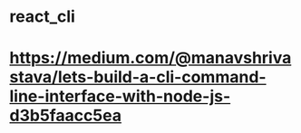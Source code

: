 # react_cli
# https://medium.com/@manavshrivastava/lets-build-a-cli-command-line-interface-with-node-js-d3b5faacc5ea
